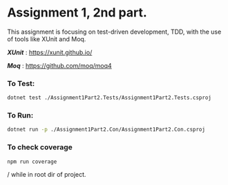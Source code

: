 
# Assignment 1, 2nd part.

This assignment is focusing on test-driven development, TDD, with the use of tools like XUnit and Moq. 

***XUnit***  : https://xunit.github.io/

***Moq***    : https://github.com/moq/moq4




### To Test:

```sh
dotnet test ./Assignment1Part2.Tests/Assignment1Part2.Tests.csproj
```

### To Run:

```sh
dotnet run -p ./Assignment1Part2.Con/Assignment1Part2.Con.csproj
```


### To check coverage
```sh
npm run coverage
```

/ while in root dir of project.